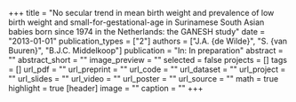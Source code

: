 +++
title = "No secular trend in mean birth weight and prevalence of low birth weight and small-for-gestational-age in Surinamese South Asian babies born since 1974 in the Netherlands: the GANESH study"
date = "2013-01-01"
publication_types = ["2"]
authors = ["J.A. {de Wilde}", "S. {van Buuren}", "B.J.C. Middelkoop"]
publication = "In: In preparation"
abstract = ""
abstract_short = ""
image_preview = ""
selected = false
projects = []
tags = []
url_pdf = ""
url_preprint = ""
url_code = ""
url_dataset = ""
url_project = ""
url_slides = ""
url_video = ""
url_poster = ""
url_source = ""
math = true
highlight = true
[header]
image = ""
caption = ""
+++
